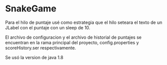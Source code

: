 # SnakeGame

Para el hilo de puntaje usé como estrategia que el hilo seteara el texto de un JLabel con el puntaje con un sleep de 10.

El archivo de configuracion y el archivo de historial de puntajes se encuentran en la rama principal del proyecto, config.properties y scoreHistory.ser respectivamente.

Se usó la version de java 1.8
